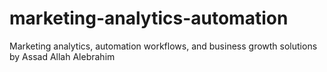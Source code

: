# marketing-analytics-automation
Marketing analytics, automation workflows, and business growth solutions by Assad Allah Alebrahim
